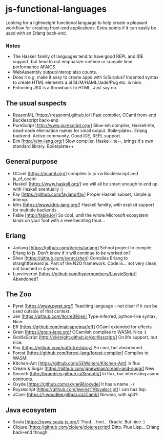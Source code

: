 # js-functional-languages
Looking for a lightweight functional language to help create a pleasant workflow for creating front-end applications. Extra points if it can easily be used with an Erlang back-end.
 
### Notes
- The Haskell family of languages tend to have good REPL and IDE support, but tend to not emphasize runtime or compile time performance AFAICS.
- WebAssembly output/interop also counts.
 - Does it e.g. make it easy to create apps with S/Surplus? Indented syntax to create HTML elements a al SLIM/HAML/Jade/Pug etc. is nice.
 - Enforcing JSX is a throwback to HTML. Just say no.

## The usual suspects
- ReasonML [https://reasonml.github.io/] Fast compiler, OCaml front-end. Bucklescript back-end.
- PureScript [http://www.purescript.org/] Slow-ish compiler, Haskell-lite, dead-code elimination makes for small output. Boilerplate+. Erlang backend. Active community. Good IDE, REPL support.
- Elm [http://elm-lang.org/] Slow compiler, Haskel-lite--, brings it's own standard library. Boilerplate++

## General purpose
- OCaml [https://ocaml.org/] compiles to js via Bucklescript and js_of_ocaml
- Haskell [https://www.haskell.org/] we will all be smart enough to end up with Haskell eventually :)
- Fay [https://github.com/faylang/fay] Proper Haskell subset, simple js interop.
- Idris [https://www.idris-lang.org/] Haskell familty, with explixit support for multiple backends.
- Fable [http://fable.io/] So cool, until the whole Microsoft ecosystem lands on your foot with a reverberating thud...

## Erlang
 - Jarlang [https://github.com/Vereis/jarlang] School project to compile Erlang to js. Don't know if it will continue to be worked on?
 - Shen [https://github.com/synrc/shen] Compiles Erlang to straightforward js. Part of the N2O framework. Code is... not very clean, not touched in 4 years.
 - Luvviescript [https://github.com/hypernumbers/LuvvieScript] Abandoned?
 
## The Zoo
  - Pyret [https://www.pyret.org/] Teaching language - not clear if it can be used outside of that context.
  - Jen [https://github.com/jtorre39/jen] Type-inferred, python-like syntax, Nice.
  - Eff [https://github.com/matijapretnar/eff] OCaml extended for effects
  - Grain [https://grain-lang.org/ OCamlish compiles to WASM. Nice :)
  - GorillaScript [http://ckknight.github.io/gorillascript/] On life support, but nice.
  - Roy [https://github.com/puffnfresh/roy] So cool, but abondoned.
  - Forest [https://github.com/forest-lang/forest-compiler] Compiles to WASM.
  - Kitchen-Ant [https://github.com/GEWalters/Kitchen-Ant] In flux
  - Cream & Sugar [https://github.com/jgnewman/cream-and-sugar] New
  - Smooth [http://bramblex.github.io/Smooth/] In flux, but interesting async contructs.
  - Oxyde [https://github.com/skyne98/oxyde] It has a name ;-)
  - Royalscript [https://github.com/jweinst1/Royalscript] I can haz lisp.
  - JCaml [https://j-woodlee.github.io/JCaml/] Nirvana, with spit?!
  
## Java ecosystem
   - Scala [https://www.scala-js.org/] Thud... foot... Oracle. But nice :)
   - Clojure [https://github.com/clojure/clojurescript] Ditto. Plus Lisp... Erlang back-end though.
   
  
